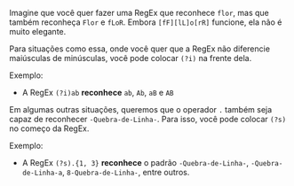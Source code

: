 Imagine que você quer fazer uma RegEx que reconhece `flor`, mas que também reconheça `Flor` e `fLoR`.
Embora `[fF][lL]o[rR]` funcione, ela não é muito elegante.

Para situações como essa, onde você quer que a RegEx não diferencie maiúsculas de minúsculas, você pode colocar `(?i)` na frente dela.

Exemplo:
* A RegEx `(?i)ab` **reconhece** `ab`, `Ab`, `aB` e `AB`

Em algumas outras situações, queremos que o operador `.` também seja capaz de reconhecer `-Quebra-de-Linha-`. Para isso, 
você pode colocar `(?s)` no começo da RegEx.

Exemplo:
* A RegEx `(?s).{1, 3}` **reconhece** o padrão `-Quebra-de-Linha-`, `-Quebra-de-Linha-a`, `8-Quebra-de-Linha-`, entre outros. 

